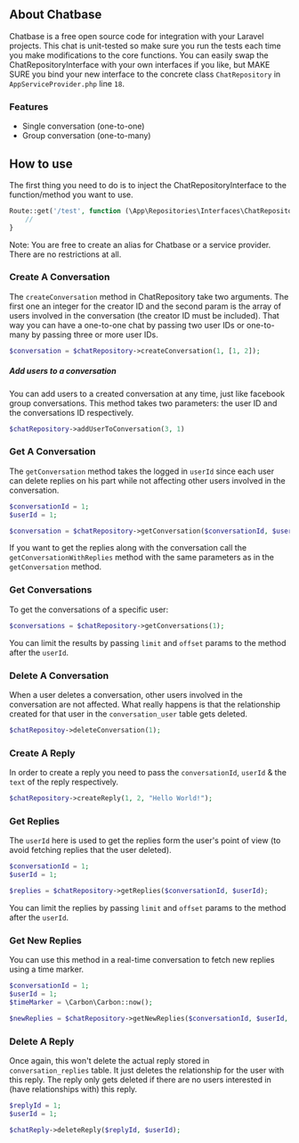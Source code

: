 ## About Chatbase

Chatbase is a free open source code for integration with your Laravel projects. 
This chat is unit-tested so make sure you run the tests each time you make modifications to the core functions.
You can easily swap the ChatRepositoryInterface with your own interfaces if you like, but MAKE SURE you bind your new interface to the concrete class `ChatRepository` in `AppServiceProvider.php` line `18`.

### Features

- Single conversation (one-to-one)
- Group conversation (one-to-many)

## How to use

The first thing you need to do is to inject the ChatRepositoryInterface to the function/method you want to use.

```php
Route::get('/test', function (\App\Repositories\Interfaces\ChatRepositoryInterface $chatRepository) {
    //
}
```

Note: You are free to create an alias for Chatbase or a service provider. There are no restrictions at all.


### Create A Conversation

The `createConversation` method in ChatRepository take two arguments. The first one an integer for the creator ID and the second param is the array of users involved in the conversation (the creator ID must be included).
That way you can have a one-to-one chat by passing two user IDs or one-to-many by passing three or more user IDs.

```php
$conversation = $chatRepository->createConversation(1, [1, 2]);
```

##### Add users to a conversation

You can add users to a created conversation at any time, just like facebook group conversations. This method takes two parameters: the user ID and the conversations ID respectively.

```php
$chatRepository->addUserToConversation(3, 1)
```

### Get A Conversation

The `getConversation` method takes the logged in `userId` since each user can delete replies on his part while not affecting other users involved in the conversation.

```php
$conversationId = 1;
$userId = 1;

$conversation = $chatRepository->getConversation($conversationId, $userId);
```

If you want to get the replies along with the conversation call the `getConversationWithReplies` method with the same parameters as in the `getConversation` method.

### Get Conversations

To get the conversations of a specific user:


```php
$conversations = $chatRepository->getConversations(1);
```

You can limit the results by passing `limit` and `offset` params to the method after the `userId`.

### Delete A Conversation

When a user deletes a conversation, other users involved in the conversation are not affected. What really happens is that the relationship created for that user in the `conversation_user` table gets deleted.

```php
$chatRepositoy->deleteConversation(1);
```

### Create A Reply

In order to create a reply you need to pass the `conversationId`, `userId` & the `text` of the reply respectively.

```php
$chatRepository->createReply(1, 2, "Hello World!");
```

### Get Replies

The `userId` here is used to get the replies form the user's point of view (to avoid fetching replies that the user deleted). 

```php
$conversationId = 1;
$userId = 1;

$replies = $chatRepository->getReplies($conversationId, $userId);
```

You can limit the replies by passing `limit` and `offset` params to the method after the `userId`.

### Get New Replies

You can use this method in a real-time conversation to fetch new replies using a time marker.

```php
$conversationId = 1;
$userId = 1;
$timeMarker = \Carbon\Carbon::now();

$newReplies = $chatRepository->getNewReplies($conversationId, $userId, $timeMarker);
```

### Delete A Reply

Once again, this won't delete the actual reply stored in `conversation_replies` table. It just deletes the relationship for the user with this reply. The reply only gets deleted if there are no users interested in (have relationships with) this reply.

```php
$replyId = 1;
$userId = 1;

$chatReply->deleteReply($replyId, $userId);
```